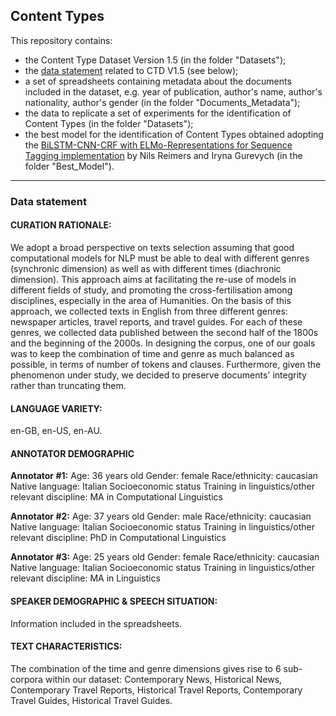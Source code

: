## Content Types

This repository contains:
- the Content Type Dataset Version 1.5 (in the folder "Datasets");
- the [data statement](https://www.mitpressjournals.org/doi/pdf/10.1162/tacl_a_00041) related to CTD V1.5 (see below);
- a set of spreadsheets containing metadata about the documents included in the dataset, e.g. year of publication, author's name, author's nationality, author's gender (in the folder "Documents_Metadata");
- the data to replicate a set of experiments for the identification of Content Types (in the folder "Datasets");
- the best model for the identification of Content Types obtained adopting the [BiLSTM-CNN-CRF with ELMo-Representations for Sequence Tagging implementation](https://github.com/UKPLab/elmo-bilstm-cnn-crf) by Nils Reimers and Iryna Gurevych (in the folder "Best_Model").


------------

### Data statement

#### CURATION RATIONALE: 
We adopt a broad perspective on texts selection assuming that good computational models for NLP must be able to deal with different genres (synchronic dimension) as well as with different times (diachronic dimension). This approach aims at facilitating the re-use of models in different fields of study, and promoting the cross-fertilisation among disciplines, especially in the area of Humanities. On the basis of this approach, we collected texts in English from three different genres: newspaper articles, travel reports, and travel guides. For each of these genres, we collected data published between the second half of the 1800s and the beginning of the 2000s. In designing the corpus, one of our goals was to keep the combination of time and genre as much balanced as possible, in terms of number of tokens and clauses. Furthermore, given the phenomenon under study, we decided to preserve documents' integrity rather than truncating them. 

#### LANGUAGE VARIETY:
en-GB, en-US, en-AU.

#### ANNOTATOR DEMOGRAPHIC
**Annotator #1:**
Age: 36 years old
Gender: female
Race/ethnicity: caucasian
Native language: Italian
Socioeconomic status
Training in linguistics/other relevant discipline: MA in Computational Linguistics

**Annotator #2:**
Age: 37 years old
Gender: male
Race/ethnicity: caucasian
Native language: Italian
Socioeconomic status
Training in linguistics/other relevant discipline: PhD in Computational Linguistics

**Annotator #3:**
Age: 25 years old
Gender: female
Race/ethnicity: caucasian
Native language: Italian
Socioeconomic status
Training in linguistics/other relevant discipline: MA in Linguistics

#### SPEAKER DEMOGRAPHIC & SPEECH SITUATION: 
Information included in the spreadsheets. 

#### TEXT CHARACTERISTICS: 
The combination of the time and genre dimensions gives rise to 6 sub-corpora within our dataset: Contemporary News, Historical News, Contemporary Travel Reports, Historical Travel Reports, Contemporary Travel Guides, Historical Travel Guides. 

